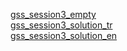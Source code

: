 <a href="https://docs.google.com/spreadsheets/d/1QKZ0vKq7gqRJRu3s6vfw4YfYJQhdpRNK6-7e7qVf7lg/edit?usp=sharing">gss_session3_empty</a>
<br>
<a href="https://docs.google.com/spreadsheets/d/1zAcA3SJ1_0E1yQawPIyKUPws8Qhwg_dsfg51tPUTAyU/edit?usp=sharing">gss_session3_solution_tr</a>
<br>
<a href="https://docs.google.com/spreadsheets/d/1ywV3D4n0fTcD5KSQHqtxX8-hKuKv9XubhqJG_y7PBHA/edit?usp=sharing">gss_session3_solution_en</a>